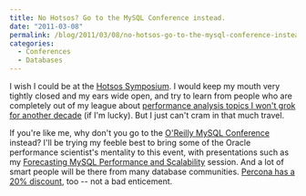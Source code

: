 ```yaml
---
title: No Hotsos? Go to the MySQL Conference instead.
date: "2011-03-08"
permalink: /blog/2011/03/08/no-hotsos-go-to-the-mysql-conference-instead/
categories:
  - Conferences
  - Databases
---
```

I wish I could be at the [Hotsos Symposium][1]. I would keep my mouth very tightly closed and my ears wide open, and try to learn from people who are completely out of my league about [performance analysis topics I won't grok for another decade][2] (if I'm lucky). But I just can't cram in that much travel.

If you're like me, why don't you go to the [O'Reilly MySQL Conference][3] instead? I'll be trying my feeble best to bring some of the Oracle performance scientist's mentality to this event, with presentations such as my [Forecasting MySQL Performance and Scalability][4] session. And a lot of smart people will be there from many database communities. [Percona has a 20% discount][5], too -- not a bad enticement.

 [1]: http://www.hotsos.com/sym11.html
 [2]: http://perfdynamics.blogspot.com/2011/03/hotsos-2011-mine-gapp.html
 [3]: http://en.oreilly.com/mysql2011/
 [4]: http://en.oreilly.com/mysql2011/public/schedule/detail/17153
 [5]: http://www.mysqlperformanceblog.com/2011/02/24/friends-of-percona-get-20-off-at-the-mysql-conference/
